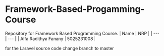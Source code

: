 # Framework-Based-Progamming-Course
Repository for Framework Based Programming Course.
| Name           | NRP        | 
| ---            | ---        | 
| Alfa Radithya Fanany | 5025231008 | 

for the Laravel source code change branch to master 
